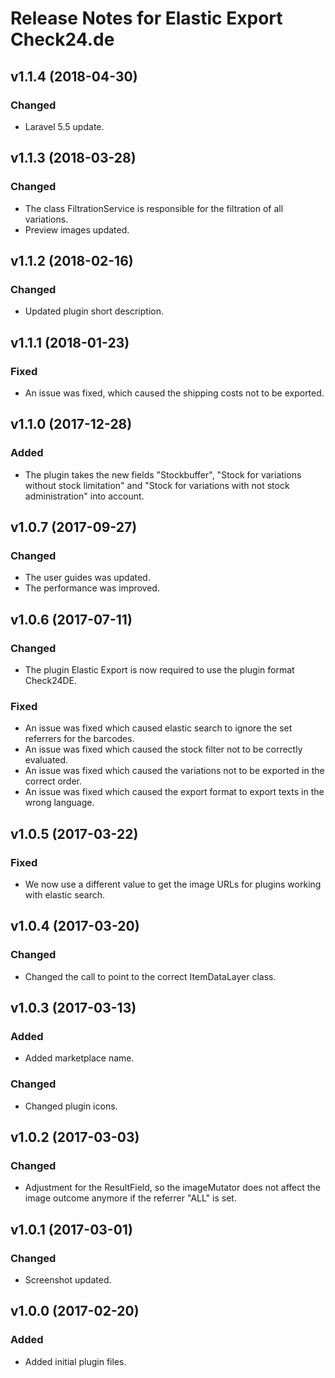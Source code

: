 # Release Notes for Elastic Export Check24.de

## v1.1.4 (2018-04-30)

### Changed
- Laravel 5.5 update.

## v1.1.3 (2018-03-28)

### Changed
- The class FiltrationService is responsible for the filtration of all variations.
- Preview images updated.

## v1.1.2 (2018-02-16)

### Changed
- Updated plugin short description.

## v1.1.1 (2018-01-23)

### Fixed
- An issue was fixed, which caused the shipping costs not to be exported.

## v1.1.0 (2017-12-28)

### Added
- The plugin takes the new fields "Stockbuffer", "Stock for variations without stock limitation" and "Stock for variations with not stock administration" into account.

## v1.0.7 (2017-09-27)

### Changed
- The user guides was updated.
- The performance was improved.

## v1.0.6 (2017-07-11)

### Changed
- The plugin Elastic Export is now required to use the plugin format Check24DE.

### Fixed
- An issue was fixed which caused elastic search to ignore the set referrers for the barcodes.
- An issue was fixed which caused the stock filter not to be correctly evaluated.
- An issue was fixed which caused the variations not to be exported in the correct order.
- An issue was fixed which caused the export format to export texts in the wrong language.

## v1.0.5 (2017-03-22)

### Fixed
- We now use a different value to get the image URLs for plugins working with elastic search.

## v1.0.4 (2017-03-20)

### Changed
- Changed the call to point to the correct ItemDataLayer class.

## v1.0.3 (2017-03-13)

### Added
- Added marketplace name.

### Changed
- Changed plugin icons.

## v1.0.2 (2017-03-03)

### Changed
- Adjustment for the ResultField, so the imageMutator does not affect the image outcome anymore if the referrer "ALL" is set.

## v1.0.1 (2017-03-01)

### Changed
- Screenshot updated.

## v1.0.0 (2017-02-20)
 
### Added
- Added initial plugin files.
